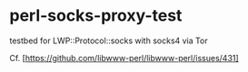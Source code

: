 # perl-socks-proxy-test
 testbed for LWP::Protocol::socks with socks4 via Tor

Cf. [https://github.com/libwww-perl/libwww-perl/issues/431]